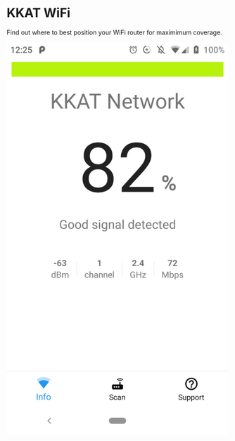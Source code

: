 # KKAT WiFi
Find out where to best position your WiFi router for maximimum coverage. 

![Info screen](screenshots/info.png)
